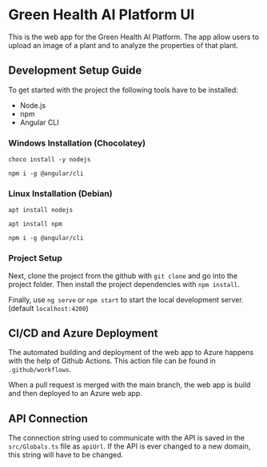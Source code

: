 # Green Health AI Platform UI

This is the web app for the Green Health AI Platform. The app allow users to upload an image of a plant and to analyze the properties of that plant.

## Development Setup Guide

To get started with the project the following tools have to be installed:

- Node.js
- npm
- Angular CLI

### Windows Installation (Chocolatey)

```
choco install -y nodejs

npm i -g @angular/cli
```

### Linux Installation (Debian)
```
apt install nodejs

apt install npm

npm i -g @angular/cli
```

### Project Setup

Next, clone the project from the github with `git clone` and go into the project folder. Then install the project dependencies with `npm install`.  
  
Finally, use `ng serve` or `npm start` to start the local development server. (default `localhost:4200`)

## CI/CD and Azure Deployment
The automated building and deployment of the web app to Azure happens with the help of Github Actions. This action file can be found in `.github/workflows`.

When a pull request is merged with the main branch, the web app is build and then deployed to an Azure web app.

## API Connection

The connection string used to communicate with the API is saved in the `src/Globals.ts` file as `apiUrl`. If the API is ever changed to a new domain, this string will have to be changed.